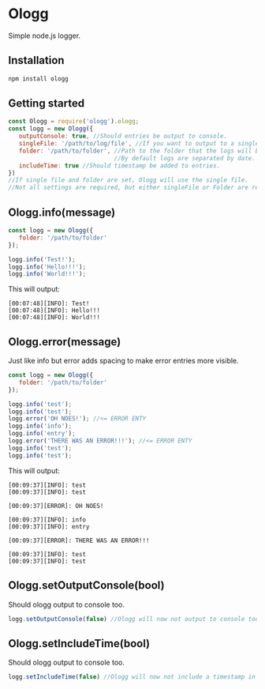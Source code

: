 # Ologg

Simple node.js logger.

## Installation
```bash
npm install ologg
```
## Getting started
```javascript
const Ologg = require('ologg').ologg;
const logg = new Ologg({
   outputConsole: true, //Should entries be output to console.
   singleFile: '/path/to/log/file', //If you want to output to a single file, set it here.
   folder: '/path/to/folder', //Path to the folder that the logs will be saved. 
                              //By default logs are separated by date.
   includeTime: true //Should timestamp be added to entries.
})
//If single file and folder are set, Ologg will use the single file.
//Not all settings are required, but either singleFile or Folder are required.
```

## Ologg.info(message)
```javascript
const logg = new Ologg({
   folder: '/path/to/folder'
});

logg.info('Test!');
logg.info('Hello!!!');
logg.info('World!!!');
```
This will output: 
```
[00:07:48][INFO]: Test!
[00:07:48][INFO]: Hello!!!
[00:07:48][INFO]: World!!!
```

## Ologg.error(message)
Just like info but error adds spacing to make error entries more visible.
```javascript
const logg = new Ologg({
   folder: '/path/to/folder'
});

logg.info('test');
logg.info('test');
logg.error('OH NOES!'); //<= ERROR ENTY
logg.info('info');
logg.info('entry');
logg.error('THERE WAS AN ERROR!!!'); //<= ERROR ENTY
logg.info('test');
logg.info('test');
```
This will output: 
```
[00:09:37][INFO]: test
[00:09:37][INFO]: test

[00:09:37][ERROR]: OH NOES!

[00:09:37][INFO]: info
[00:09:37][INFO]: entry

[00:09:37][ERROR]: THERE WAS AN ERROR!!!

[00:09:37][INFO]: test
[00:09:37][INFO]: test
```

## Ologg.setOutputConsole(bool)
Should ologg output to console too.
```javascript
logg.setOutputConsole(false) //Ologg will now not output to console too.
```

## Ologg.setIncludeTime(bool)
Should ologg output to console too.
```javascript
logg.setIncludeTime(false) //Ologg will now not include a timestamp in every entry.
```